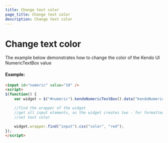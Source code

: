 ```yaml
---
title: Change text color
page_title: Change text color
description: Change text color
---
```


# Change text color

The example below demonstrates how to change the color of the Kendo UI NumericTextBox value

#### Example:

```html
<input id="numeric" value="10" />
<script>
$(function() {
    var widget = $("#numeric").kendoNumericTextBox().data("kendoNumericTextBox");

    //find the wrapper of the widget
    //get all input elements, as the widget creates two - for formatted value and real value
    //set text color

    widget.wrapper.find("input").css("color", "red");
});
</script>
```
